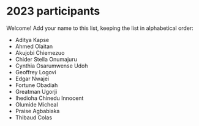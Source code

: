 # 2023 participants

Welcome! Add your name to this list, keeping the list in alphabetical order:

- Aditya Kapse
- Ahmed Olaitan
- Akujobi Chiemezuo
- Chider Stella Onumajuru
- Cynthia Osarumwense Udoh
- Geoffrey Logovi
- Edgar Nwajei
- Fortune Obadiah
- Greatman Ugorji
- Ihedioha Chinedu Innocent
- Olumide Micheal
- Praise Agbabiaka
- Thibaud Colas
